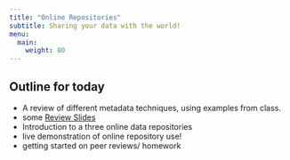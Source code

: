 ```yaml
---
title: "Online Repositories"
subtitle: Sharing your data with the world!
menu: 
  main:
    weight: 80
---
```


## Outline for today

* A review of different metadata techniques, using examples from class.
* some [Review Slides](slides/review_slides.html)
* Introduction to a three online data repositories
* live demonstration of online repository use!
* getting started on peer reviews/ homework